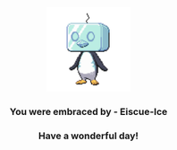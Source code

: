 <p align="center">
    <img src="https://raw.githubusercontent.com/PokeAPI/sprites/master/sprites/pokemon/875.png" width="150" height="150">
</p>
<h3 align="center">You were embraced by - <b>Eiscue-Ice</b></h3>
<h3 align="center">Have a wonderful day!</h3>
